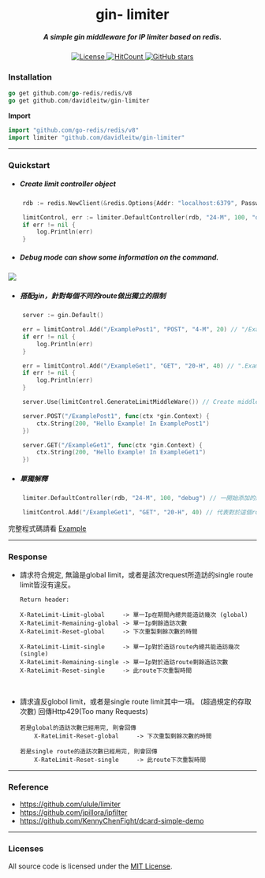 <h1 align="center">gin- limiter</h1>
<h5 align="center">A simple gin middleware for IP limiter based on redis.</h5>

<p align="center">
    <a href="https://www.gnu.org/licenses/"> 
        <img src="https://img.shields.io/github/license/davidleitw/goGamer.svg" alt="License">
    </a>
    <a href="http://hits.dwyl.com/davidleitw/gin-limiter">
        <img src=http://hits.dwyl.com/davidleitw/gin-limiter.svg alt="HitCount">
    </a>
    <a href="https://github.com/davidleitw/gin-limiter/stargazers"> 
        <img src="https://img.shields.io/github/stars/davidleitw/gin-limiter" alt="GitHub stars">
    </a>
</p>

### Installation

```go 
go get github.com/go-redis/redis/v8
go get github.com/davidleitw/gin-limiter 
``` 

**Import**
```go 
import "github.com/go-redis/redis/v8"
import limiter "github.com/davidleitw/gin-limiter"
```
<hr>

### Quickstart

- ##### Create limit controller object
```go
    rdb := redis.NewClient(&redis.Options{Addr: "localhost:6379", Password: "", DB: 0}) // set redis Client

    limitControl, err := limiter.DefaultController(rdb, "24-M", 100, "debug") // Debug mode, each 24 minutes can send 100 times request from single Ip.
    if err != nil {
        log.Println(err)
    }

```

- ##### Debug mode can show some information on the command.
![](https://imgur.com/KeZsQpQ.png)

- ##### 搭配gin，針對每個不同的route做出獨立的限制
```go
    server := gin.Default()

    err = limitControl.Add("/ExamplePost1", "POST", "4-M", 20) // "/ExamplePost1" route, each 4 minutes can send 20 times request from single Ip.
    if err != nil {
        log.Println(err)
    }

    err = limitControl.Add("/ExampleGet1", "GET", "20-H", 40) // ".ExampleGet1" route, each 20 hours can send 40 times request from single Ip.
    if err != nil {
        log.Println(err)
    }

    server.Use(limitControl.GenerateLimitMiddleWare()) // Create middleWare

    server.POST("/ExamplePost1", func(ctx *gin.Context) {
        ctx.String(200, "Hello Example! In ExamplePost1")
    })

    server.GET("/ExampleGet1", func(ctx *gin.Context) {
        ctx.String(200, "Hello Example! In ExampleGet1")
    })
```


- ##### 單獨解釋
```go
    limiter.DefaultController(rdb, "24-M", 100, "debug") // 一開始添加的是全域limit, 對於這個server來說, 限制單一Ip24分鐘內最多存取100次。

    limitControl.Add("/ExampleGet1", "GET", "20-H", 40) // 代表對於這個route, 限制單一Ip20小時內最多存取40次。
```

完整程式碼請看 [Example](https://github.com/davidleitw/gin-limiter/blob/master/Example/example.go)

<hr>

### Response 
- 請求符合規定, 無論是global limit，或者是該次request所造訪的single route limit皆沒有違反。 
    ```shell
    Return header:

    X-RateLimit-Limit-global     -> 單一Ip在期間內總共能造訪幾次 (global)
    X-RateLimit-Remaining-global -> 單一Ip剩餘造訪次數
    X-RateLimit-Reset-global     -> 下次重製剩餘次數的時間

    X-RateLimit-Limit-single     -> 單一Ip對於造訪route內總共能造訪幾次 (single)
    X-RateLimit-Remaining-single -> 單一Ip對於造訪route剩餘造訪次數
    X-RateLimit-Reset-single     -> 此route下次重製時間
    ```


<br>

- 請求違反globol limit，或者是single route limit其中一項。 (超過規定的存取次數)
    回傳Http429(Too many Requests) 
    ```shell
    若是global的造訪次數已經用完, 則會回傳
        X-RateLimit-Reset-global     -> 下次重製剩餘次數的時間

    若是single route的造訪次數已經用完, 則會回傳
        X-RateLimit-Reset-single     -> 此route下次重製時間
    ```

<hr>

### Reference
- https://github.com/ulule/limiter
- https://github.com/jpillora/ipfilter
- https://github.com/KennyChenFight/dcard-simple-demo

<hr>

### Licenses

All source code is licensed under the [MIT License](https://github.com/davidleitw/gin-limiter/blob/master/LICENSE).

